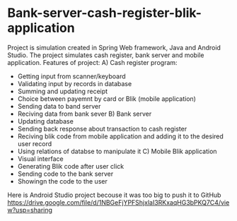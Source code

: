 # Bank-server-cash-register-blik-application
Project is simulation created in Spring Web framework, Java and Android Studio. The project simulates cash register, bank server and mobile application.
Features of project:
A) Cash register program:
 - Getting input from scanner/keyboard
 - Validating input by records in database
 - Summing and updating receipt
 - Choice between payemnt by card or Blik (mobile application)
 - Sending data to band server
 - Reciving data from bank sever
B) Bank server
 - Updating database
 - Sending back response about transaction to cash register
 - Reciving blik code from mobile application and adding it to the desired user record
 - Using relations of databse to manipulate it
C) Mobile Blik application
 - Visual interface
 - Generating Blik code after user click
 - Sending code to the bank server
 - Showingn the code to the user

Here is Android Studio project becouse it was too big to push it to GitHub
https://drive.google.com/file/d/1NBGeFjYPFShjxlaI3RKxaqHG3bPKQ7C4/view?usp=sharing
